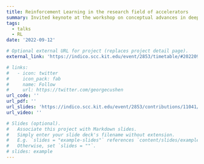 ```yaml
---
title: Reinforcement Learning in the research field of accelerators
summary: Invited keynote at the workshop on conceptual advances in deep learning
tags:
  - talks
  - RL
date: '2022-09-12'

# Optional external URL for project (replaces project detail page).
external_link: 'https://indico.scc.kit.edu/event/2853/timetable/#20220912.detailed'

# links:
#   - icon: twitter
#     icon_pack: fab
#     name: Follow
#     url: https://twitter.com/georgecushen
url_code: ''
url_pdf: ''
url_slides: 'https://indico.scc.kit.edu/event/2853/contributions/11041/attachments/5381/8282/reinforcement-learning.pdf'
url_video: ''

# Slides (optional).
#   Associate this project with Markdown slides.
#   Simply enter your slide deck's filename without extension.
#   E.g. `slides = "example-slides"` references `content/slides/example-slides.md`.
#   Otherwise, set `slides = ""`.
# slides: example
---
```



